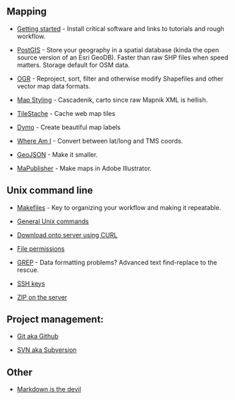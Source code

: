 ## Mapping

* [Getting started](https://github.com/nvkelso/geo-how-to/wiki/Getting-started) - Install critical software and links to tutorials and rough workflow.

* [PostGIS](https://github.com/nvkelso/geo-how-to/wiki/PostGIS) - Store your geography in a spatial database (kinda the open source version of an Esri GeoDB). Faster than raw SHP files when speed matters. Storage default for OSM data.

* [OGR](https://github.com/nvkelso/geo-how-to/wiki/OGR-to-reproject,-modify-Shapefiles) - Reproject, sort, filter and otherwise modify Shapefiles and other vector map data formats.

* [Map Styling](https://github.com/nvkelso/geo-how-to/wiki/Map-Styling-in-cascadenik,-carto) - Cascadenik, carto since raw Mapnik XML is hellish.

* [TileStache](https://github.com/nvkelso/geo-how-to/wiki/TileStache) - Cache web map tiles

* [Dymo](https://github.com/nvkelso/geo-how-to/wiki/Dymo) - Create beautiful map labels

* [Where Am I](https://github.com/nvkelso/geo-how-to/wiki/WhereAmI) - Convert between lat/long and TMS coords.

* [GeoJSON](https://github.com/nvkelso/geo-how-to/wiki/GeoJSON) - Make it smaller.

* [MaPublisher](https://github.com/nvkelso/geo-how-to/wiki/MaPublisher) - Make maps in Adobe Illustrator.

## Unix command line

* [Makefiles](https://github.com/nvkelso/geo-how-to/wiki/Make-files) - Key to organizing your workflow and making it repeatable.

* [General Unix commands](https://github.com/nvkelso/geo-how-to/wiki/Unix-commands)

* [Download onto server using CURL](https://github.com/nvkelso/geo-how-to/wiki/Download-onto-server-using-CURL)

* [File permissions](https://github.com/nvkelso/geo-how-to/wiki/File-permissions)

* [GREP](https://github.com/nvkelso/geo-how-to/wiki/GREP) - Data formatting problems? Advanced text find-replace to the rescue.

* [SSH keys](https://github.com/nvkelso/geo-how-to/wiki/SSH-keys)

* [ZIP on the server](https://github.com/nvkelso/geo-how-to/wiki/ZIP-on-the-server)

## Project management:

* [Git aka Github](https://github.com/nvkelso/geo-how-to/wiki/Github)

* [SVN aka Subversion](https://github.com/nvkelso/geo-how-to/wiki/SVN-aka-Subversion)

## Other

* [Markdown is the devil](https://github.com/nvkelso/geo-how-to/wiki/Markdown-is-evil)
